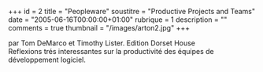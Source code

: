 +++
id = 2
title = "Peopleware"
soustitre = "Productive Projects and Teams"
date = "2005-06-16T00:00:00+01:00"
rubrique = 1
description = ""
comments = true
thumbnail = "/images/arton2.jpg"
+++

<div class="chapo">par Tom DeMarco et Timothy Lister. Edition Dorset House</div>
Reflexions trés interessantes sur la productivité des équipes de développement logiciel.